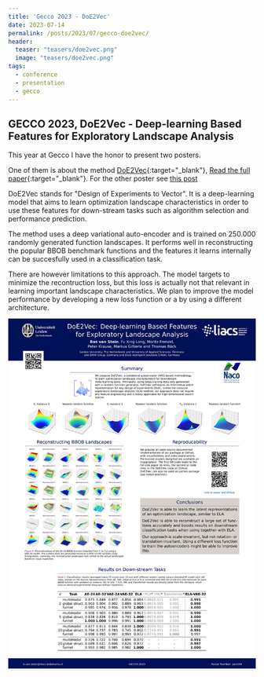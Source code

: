 ```yaml
---
title: 'Gecco 2023 - DoE2Vec'
date: 2023-07-14
permalink: /posts/2023/07/gecco-doe2vec/
header:
  teaser: "teasers/doe2vec.png"
  image: "teasers/doe2vec.png"
tags:
  - conference
  - presentation
  - gecco
---
```



## GECCO 2023, DoE2Vec - Deep-learning Based Features for Exploratory Landscape Analysis


This year at Gecco I have the honor to present two posters.

One of them is about the method [DoE2Vec](https://github.com/Basvanstein/doe2vec){:target="_blank"}, [Read the full paper](https://arxiv.org/abs/2304.01219){:target="_blank"}. For the other poster see [this post](https://nikivanstein.nl/posts/2023/07/gecco-deep-bias/)

DoE2Vec stands for "Design of Experiments to Vector". It is a deep-learning model that aims to learn optimization landscape characteristics in order to use these features for down-stream tasks such as algorithm selection and performance prediction.

The method uses a deep variational auto-encoder and is trained on 250.000 randomly generated function landscapes. It performs well in reconstructing the popular BBOB benchmark functions and the features it learns internally can be succesfully used in a classification task.

There are however limitations to this approach. The model targets to minimize the recontruction loss, but this loss is actually not that relevant in learning important landscape characteristics. We plan to improve the model performance by developing a new loss function or a by using a different architecture.

![](../files/GECCO_Doe2Vec_Poster_submitted.jpg)